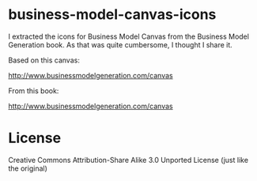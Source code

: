 business-model-canvas-icons
===========================

I extracted the icons for Business Model Canvas from the Business Model Generation book. As that was quite cumbersome, I thought I share it.

Based on this canvas:

http://www.businessmodelgeneration.com/canvas

From this book:

http://www.businessmodelgeneration.com/canvas

License
============================

Creative Commons Attribution-Share Alike 3.0 Unported License (just like the original)
